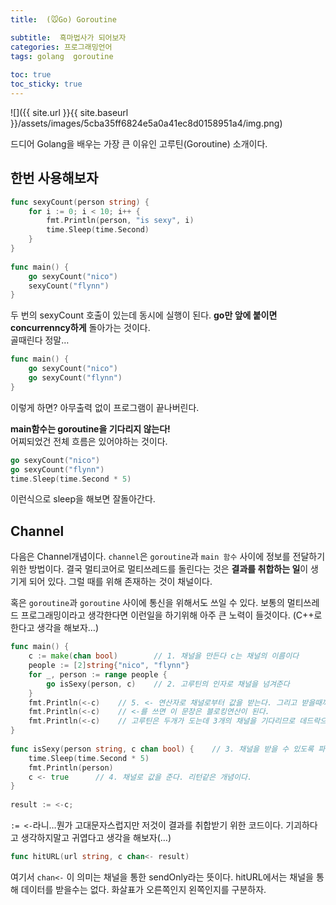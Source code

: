 ```yaml
---
title:  (🐭Go) Goroutine

subtitle:  흑마법사가 되어보자
categories: 프로그래밍언어 
tags: golang  goroutine
 
toc: true
toc_sticky: true
---
```


  
  
![]({{ site.url }}{{ site.baseurl }}/assets/images/5cba35ff6824e5a0a41ec8d0158951a4/img.png)  
  
드디어 Golang을 배우는 가장 큰 이유인 고루틴(Goroutine) 소개이다.  
  
## 한번 사용해보자  
```go  
func sexyCount(person string) {  
	for i := 0; i < 10; i++ {  
		fmt.Println(person, "is sexy", i)  
		time.Sleep(time.Second)  
	}  
}  
  
func main() {  
	go sexyCount("nico")  
	sexyCount("flynn")  
}  
```  
  
두 번의 sexyCount 호출이 있는데 동시에 실행이 된다. **go만 앞에 붙이면 concurrenncy하게** 돌아가는 것이다.  
골때린다 정말…  
  
```go  
func main() {  
	go sexyCount("nico")  
	go sexyCount("flynn")  
}  
```  
  
이렇게 하면? 아무출력 없이 프로그램이 끝나버린다.  
  
**main함수는 goroutine을 기다리지 않는다!**  
어찌되었건 전체 흐름은 있어야하는 것이다.  
  
```go  
go sexyCount("nico")  
go sexyCount("flynn")  
time.Sleep(time.Second * 5)  
```  
  
이런식으로 sleep을 해보면 잘돌아간다.  
  
## Channel  
다음은 Channel개념이다. `channel`은 `goroutine`과 `main 함수` 사이에 정보를 전달하기 위한 방법이다. 결국 멀티코어로 멀티쓰레드를 돌린다는 것은 **결과를 취합하는 일**이 생기게 되어 있다. 그럴 때를 위해 존재하는 것이 채널이다.  
  
혹은 `goroutine`과 `goroutine` 사이에 통신을 위해서도 쓰일 수 있다. 보통의 멀티쓰레드 프로그래밍이라고 생각한다면 이런일을 하기위해 아주 큰 노력이 들것이다. (C++로 한다고 생각을 해보자…)  
  
```go  
func main() {  
	c := make(chan bool)        // 1. 채널을 만든다 c는 채널의 이름이다  
	people := [2]string{"nico", "flynn"}  
	for _, person := range people {  
		go isSexy(person, c)    // 2. 고루틴의 인자로 채널을 넘겨준다  
	}  
	fmt.Println(<-c)    // 5. <- 연산자로 채널로부터 값을 받는다. 그리고 받을때까지 대기한다. sleep 필요없다.  
	fmt.Println(<-c)    // <-를 쓰면 이 문장은 블로킹연산이 된다.  
	fmt.Println(<-c)    // 고루틴은 두개가 도는데 3개의 채널을 기다리므로 데드락으로 프로그램이 죽는다.  
}  
  
func isSexy(person string, c chan bool) {    // 3. 채널을 받을 수 있도록 파라메터를 추가한다  
	time.Sleep(time.Second * 5)  
	fmt.Println(person)  
	c <- true      // 4. 채널로 값을 준다. 리턴같은 개념이다.  
}  
  
result := <-c;  
```  
  
`:= <-`라니…뭔가 고대문자스럽지만 저것이 결과를 취합받기 위한 코드이다. 기괴하다고 생각하지말고 귀엽다고 생각을 해보자(…)  
  
```go  
func hitURL(url string, c chan<- result)   
```  
  
여기서 `chan<-` 이 의미는 채널을 통한 sendOnly라는 뜻이다. hitURL에서는 채널을 통해 데이터를 받을수는 없다. 화살표가 오른쪽인지 왼쪽인지를 구분하자.  
